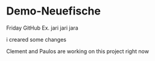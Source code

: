 # Demo-Neuefische
Friday GitHub Ex.
jari jari jara

i creared some changes

Clement and Paulos are working on this project right now

